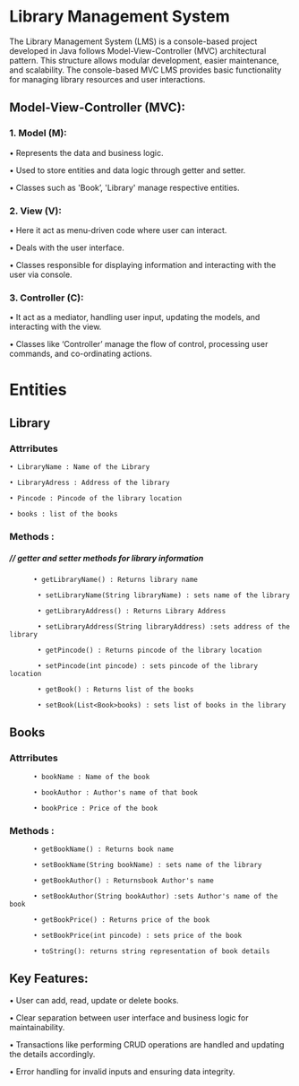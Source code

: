 #                                                                            Library Management System
The Library Management System (LMS) is a console-based project developed in Java follows Model-View-Controller (MVC) architectural pattern. This structure allows modular development, easier maintenance, and scalability. The console-based MVC LMS provides basic functionality for managing library resources and user interactions.

## Model-View-Controller (MVC):

### 1.	Model (M):
•	Represents the data and business logic.

•	Used to store entities and data logic through getter and setter.

•	Classes such as 'Book’, 'Library' manage respective entities.

### 2.	View (V):
•	Here it act as menu-driven code where user can interact.

•	Deals with the user interface.

•	Classes responsible for displaying information and interacting with the user via console.
### 3.	Controller (C):
•	It act as a mediator, handling user input, updating the models, and interacting with the view.

•	Classes like ‘Controller’ manage the flow of control, processing user commands, and co-ordinating actions.

# Entities
## Library
### Attrributes
    • LibraryName : Name of the Library
 
    • LibraryAdress : Address of the library

    • Pincode : Pincode of the library location

    • books : list of the books 

 ### Methods :
 ##### // getter and setter methods for library information
          • getLibraryName() : Returns library name

           • setLibraryName(String libraryName) : sets name of the library

           • getLibraryAddress() : Returns Library Address

           • setLibraryAddress(String libraryAddress) :sets address of the library
           
           • getPincode() : Returns pincode of the library location

           • setPincode(int pincode) : sets pincode of the library location
           
           • getBook() : Returns list of the books
           
           • setBook(List<Book>books) : sets list of books in the library    
           
  ## Books
  ### Attrributes
  
          • bookName : Name of the book
   
	      • bookAuthor : Author's name of that book
  
	      • bookPrice : Price of the book

   ### Methods :
          • getBookName() : Returns book name
          
          • setBookName(String bookName) : sets name of the library
          
          • getBookAuthor() : Returnsbook Author's name
          
          • setBookAuthor(String bookAuthor) :sets Author's name of the book
          
          • getBookPrice() : Returns price of the book
          
          • setBookPrice(int pincode) : sets price of the book
          
          • toString(): returns string representation of book details

          
 
## Key Features:

•	User can add, read, update or delete books.

•	Clear separation between user interface and business logic for maintainability.

•	Transactions like performing CRUD operations are handled and updating the details accordingly.

•	Error handling for invalid inputs and ensuring data integrity.
